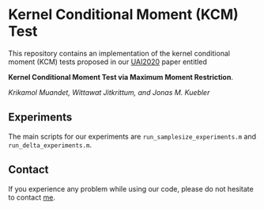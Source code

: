 # Kernel Conditional Moment (KCM) Test

This repository contains an implementation of the kernel conditional moment (KCM) tests proposed in our [UAI2020](http://www.auai.org/uai2020/) paper entitled 

**Kernel Conditional Moment Test via Maximum Moment Restriction**.

*Krikamol Muandet, Wittawat Jitkrittum, and Jonas M. Kuebler*

## Experiments

The main scripts for our experiments are `run_samplesize_experiments.m` and `run_delta_experiments.m`.

## Contact

If you experience any problem while using our code, please do not hesitate to contact [me](mailto:krikamol@gmail.com). 
